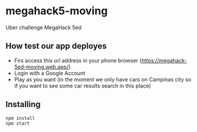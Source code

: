 # megahack5-moving
Uber challenge MegaHack 5ed

## How test our app deployes

- Firs access this url address in your phone browser (https://megahack-5ed-moving.web.app/)
- Login with a Google Account
- Play as you want (in the moment we only have cars on Campinas city so if you want to see some car results search in this place)


## Installing
``` 
npm install
npm start 
```
